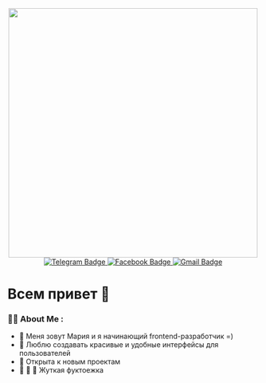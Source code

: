 <div id="header" align="center">
  <img src="https://media.giphy.com/media/L1R1tvI9svkIWwpVYr/giphy.gif" width="500"/>
</div>

<div id="badges" align="center">
   <a href="https://t.me/mariatsay">
    <img src="https://img.shields.io/badge/Telegram-blue?logo=telegram&logoColor=white&style=for-the-badge" alt="Telegram Badge"/>
  </a>
  <a href="https://www.facebook.com/maria.tsay">
    <img src="https://img.shields.io/badge/Facebook-blue?logo=facebook&logoColor=white&style=for-the-badge" alt="Facebook Badge"/>
  </a>
  <a href="https://www.facebook.com/maria.tsay">
    <img src="https://img.shields.io/badge/Gmail-D14836?style=for-the-badge&logo=gmail&logoColor=white" alt="Gmail Badge"/>
  </a>
</div>

# Всем привет 👋

### :woman_technologist: About Me :
* :hugs: Меня зовут Мария и я начинающий frontend-разработчик =)
* :raised_hands: Люблю создавать красивые и удобные интерфейсы для пользователей
* :rocket: Открыта к новым проектам
* :mango: :peach: :apple: Жуткая фуктоежка

